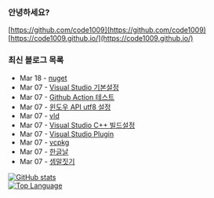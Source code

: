 ### 안녕하세요?
[https://github.com/code1009](https://github.com/code1009)  
[https://code1009.github.io/](https://code1009.github.io/)  
[](https://avatars.githubusercontent.com/u/9472495?s=400&u=2df04e1c78d875ea822f513017663edec6e366e3&v=4)  

### 최신 블로그 목록
<!-- feed start -->
- Mar 18 - [nuget](https://code1009.github.io/p/nuget/)
- Mar 07 - [Visual Studio 기본설정](https://code1009.github.io/p/visual-studio-%EA%B8%B0%EB%B3%B8%EC%84%A4%EC%A0%95/)
- Mar 07 - [Github Action 테스트](https://code1009.github.io/p/github-action-%ED%85%8C%EC%8A%A4%ED%8A%B8/)
- Mar 07 - [윈도우 API utf8 설정](https://code1009.github.io/p/%EC%9C%88%EB%8F%84%EC%9A%B0-api-utf8-%EC%84%A4%EC%A0%95/)
- Mar 07 - [vld](https://code1009.github.io/p/vld/)
- Mar 07 - [Visual Studio C++ 빌드설정](https://code1009.github.io/p/visual-studio-c-%EB%B9%8C%EB%93%9C%EC%84%A4%EC%A0%95/)
- Mar 07 - [Visual Studio Plugin](https://code1009.github.io/p/visual-studio-plugin/)
- Mar 07 - [vcpkg](https://code1009.github.io/p/vcpkg/)
- Mar 07 - [한글날](https://code1009.github.io/p/%ED%95%9C%EA%B8%80%EB%82%A0/)
- Mar 07 - [셈말짓기](https://code1009.github.io/p/%EC%85%88%EB%A7%90%EC%A7%93%EA%B8%B0/)
<!-- feed end -->

[![GitHub stats](https://github-readme-stats.vercel.app/api?username=code1009)](https://github.com/anuraghazra/github-readme-stats)  
[![Top Language](https://github-readme-stats.vercel.app/api/top-langs/?username=code1009)](https://github.com/anuraghazra/github-readme-stats)  

<!--
**code1009/code1009** is a ✨ _special_ ✨ repository because its `README.md` (this file) appears on your GitHub profile.

Here are some ideas to get you started:
- 👋 짝짝짝
- 🔭 I’m currently working on ...
- 🌱 I’m currently learning ...
- 👯 I’m looking to collaborate on ...
- 🤔 I’m looking for help with ...
- 💬 Ask me about ...
- 📫 How to reach me: ...
- 😄 Pronouns: ...
- ⚡ Fun fact: ...
-->
